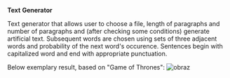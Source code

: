 **Text** **Generator**

Text generator that allows user to choose a file, length of paragraphs and number of paragraphs and (after checking some conditions) generate artificial text. Subsequent words are chosen using sets of three adjacent words and probability of the next word's occurence. Sentences begin with capitalized word and end with appropriate punctuation. 

Below exemplary result, based on "Game of Thrones":
![obraz](https://user-images.githubusercontent.com/102869680/190343171-9efefbc6-ac32-4596-a90c-db373db4a0d3.png)
